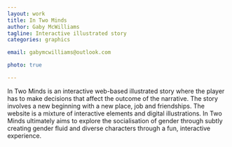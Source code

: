 ```yaml
---
layout: work
title: In Two Minds
author: Gaby McWilliams
tagline: Interactive illustrated story 
categories: graphics

email: gabymcwilliams@outlook.com

photo: true

---
```


In Two Minds is an interactive web-based illustrated story where the player has to make decisions that affect the outcome of the narrative. The story involves a new beginning with a new place, job and friendships. The website is a mixture of interactive elements and digital illustrations. In Two Minds ultimately aims to explore the socialisation of gender through subtly creating gender fluid and diverse characters through a fun, interactive experience. 
